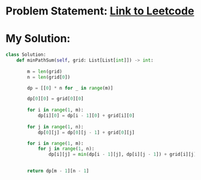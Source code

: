 # Problem Statement: [Link to Leetcode](https://leetcode.com/problems/minimum-path-sum/description/)
# My Solution: 
```python
class Solution:
    def minPathSum(self, grid: List[List[int]]) -> int:
        
        m = len(grid)
        n = len(grid[0])

        dp = [[0] * n for _ in range(m)] 

        dp[0][0] = grid[0][0]
        
        for i in range(1, m):
            dp[i][0] = dp[i - 1][0] + grid[i][0]
        
        for j in range(1, n):
            dp[0][j] = dp[0][j - 1] + grid[0][j]

        for i in range(1, m):
            for j in range(1, n):
                dp[i][j] = min(dp[i - 1][j], dp[i][j - 1]) + grid[i][j]
        

        return dp[m - 1][n - 1]
```

